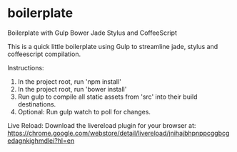 boilerplate
===========

Boilerplate with Gulp Bower Jade Stylus and CoffeeScript 


This is a quick little boilerplate using Gulp to streamline jade, stylus and coffeescript compilation. 

Instructions: 

1) In the project root, run 'npm install'
2) In the project root, run 'bower install'
3) Run gulp to compile all static assets from 'src' into their build destinations. 
4) Optional: Run gulp watch to poll for changes. 


Live Reload: Download the livereload plugin for your browser at: https://chrome.google.com/webstore/detail/livereload/jnihajbhpnppcggbcgedagnkighmdlei?hl=en

